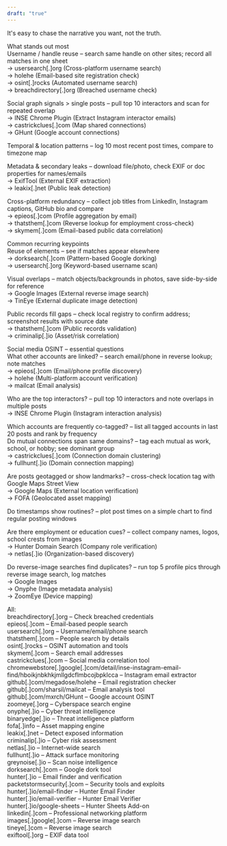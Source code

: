 ```yaml
---
draft: "true"
---
```

It's easy to chase the narrative you want, not the truth.  
  
What stands out most  
Username / handle reuse – search same handle on other sites; record all matches in one sheet  
→ usersearch[.]org (Cross-platform username search)  
→ holehe (Email-based site registration check)  
→ osint[.]rocks (Automated username search)  
→ breachdirectory[.]org (Breached username check)  
  
Social graph signals > single posts – pull top 10 interactors and scan for repeated overlap  
→ INSE Chrome Plugin (Extract Instagram interactor emails)  
→ castrickclues[.]com (Map shared connections)  
→ GHunt (Google account connections)  
  
Temporal & location patterns – log 10 most recent post times, compare to timezone map  
  
Metadata & secondary leaks – download file/photo, check EXIF or doc properties for names/emails  
→ ExifTool (External EXIF extraction)  
→ leakix[.]net (Public leak detection)  
  
Cross-platform redundancy – collect job titles from LinkedIn, Instagram captions, GitHub bio and compare  
→ epieos[.]com (Profile aggregation by email)  
→ thatsthem[.]com (Reverse lookup for employment cross-check)  
→ skymem[.]com (Email-based public data correlation)  
  
Common recurring keypoints  
Reuse of elements – see if matches appear elsewhere  
→ dorksearch[.]com (Pattern-based Google dorking)  
→ usersearch[.]org (Keyword-based username scan)  
  
Visual overlaps – match objects/backgrounds in photos, save side-by-side for reference  
→ Google Images (External reverse image search)  
→ TinEye (External duplicate image detection)  
  
Public records fill gaps – check local registry to confirm address; screenshot results with source date  
→ thatsthem[.]com (Public records validation)  
→ criminalip[.]io (Asset/risk correlation)  
  
Social media OSINT – essential questions  
What other accounts are linked? – search email/phone in reverse lookup; note matches  
→ epieos[.]com (Email/phone profile discovery)  
→ holehe (Multi-platform account verification)  
→ mailcat (Email analysis)  
  
Who are the top interactors? – pull top 10 interactors and note overlaps in multiple posts  
→ INSE Chrome Plugin (Instagram interaction analysis)  
  
Which accounts are frequently co-tagged? – list all tagged accounts in last 20 posts and rank by frequency  
Do mutual connections span same domains? – tag each mutual as work, school, or hobby; see dominant group  
→ castrickclues[.]com (Connection domain clustering)  
→ fullhunt[.]io (Domain connection mapping)  
  
Are posts geotagged or show landmarks? – cross-check location tag with Google Maps Street View  
→ Google Maps (External location verification)  
→ FOFA (Geolocated asset mapping)  
  
Do timestamps show routines? – plot post times on a simple chart to find regular posting windows  
  
Are there employment or education cues? – collect company names, logos, school crests from images  
→ Hunter Domain Search (Company role verification)  
→ netlas[.]io (Organization-based discovery)  
  
Do reverse-image searches find duplicates? – run top 5 profile pics through reverse image search, log matches  
→ Google Images  
→ Onyphe (Image metadata analysis)  
→ ZoomEye (Device mapping)  
  
  
All:  
breachdirectory[.]org – Check breached credentials  
epieos[.]com – Email-based people search  
usersearch[.]org – Username/email/phone search  
thatsthem[.]com – People search by details  
osint[.]rocks – OSINT automation and tools  
skymem[.]com – Search email addresses  
castrickclues[.]com – Social media correlation tool  
chromewebstore[.]google[.]com/detail/inse-instagram-email-find/hboikjnbkhkjmllgdcflmbcojbpklcca – Instagram email extractor  
github[.]com/megadose/holehe – Email registration checker  
github[.]com/sharsil/mailcat – Email analysis tool  
github[.]com/mxrch/GHunt – Google account OSINT  
zoomeye[.]org – Cyberspace search engine  
onyphe[.]io – Cyber threat intelligence  
binaryedge[.]io – Threat intelligence platform  
fofa[.]info – Asset mapping engine  
leakix[.]net – Detect exposed information  
criminalip[.]io – Cyber risk assessment  
netlas[.]io – Internet-wide search  
fullhunt[.]io – Attack surface monitoring  
greynoise[.]io – Scan noise intelligence  
dorksearch[.]com – Google dork tool  
hunter[.]io – Email finder and verification  
packetstormsecurity[.]com – Security tools and exploits  
hunter[.]io/email-finder – Hunter Email Finder  
hunter[.]io/email-verifier – Hunter Email Verifier  
hunter[.]io/google-sheets – Hunter Sheets Add-on  
linkedin[.]com – Professional networking platform  
images[.]google[.]com – Reverse image search  
tineye[.]com – Reverse image search  
exiftool[.]org – EXIF data tool